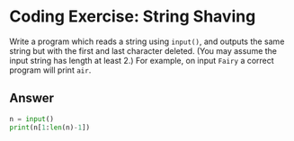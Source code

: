 # Coding Exercise: String Shaving
Write a program which reads a string using `input()`, and outputs the same string but with the first and last character deleted. 
(You may assume the input string has length at least 2.) For example, on input `Fairy` a correct program will print `air`.

## Answer
```python
n = input()
print(n[1:len(n)-1])
